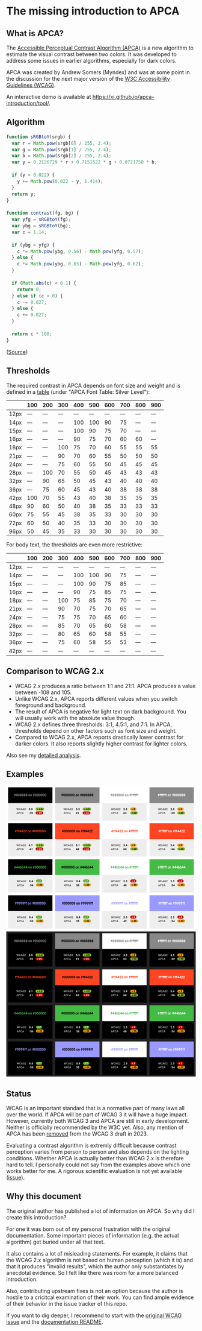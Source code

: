 # The missing introduction to APCA

## What is APCA?

The [Accessible Perceptual Contrast Algorithm (APCA)](https://git.apcacontrast.com/)
is a new algorithm to estimate the visual contrast between two colors.
It was developed to address some issues in earlier algorithms, especially for
dark colors.

APCA was created by Andrew Somers (Myndex) and was at some point in the
discussion for the next major version of the [W3C Accessibility Guidelines
(WCAG)](https://www.w3.org/TR/2021/WD-wcag-3.0-20211207/).

An interactive demo is available at <https://xi.github.io/apca-introduction/tool/>.

## Algorithm

```js
function sRGBtoY(srgb) {
  var r = Math.pow(srgb[0] / 255, 2.4);
  var g = Math.pow(srgb[1] / 255, 2.4);
  var b = Math.pow(srgb[2] / 255, 2.4);
  var y = 0.2126729 * r + 0.7151522 * g + 0.0721750 * b;

  if (y < 0.022) {
    y += Math.pow(0.022 - y, 1.414);
  }
  return y;
}

function contrast(fg, bg) {
  var yfg = sRGBtoY(fg);
  var ybg = sRGBtoY(bg);
  var c = 1.14;

  if (ybg > yfg) {
    c *= Math.pow(ybg, 0.56) - Math.pow(yfg, 0.57);
  } else {
    c *= Math.pow(ybg, 0.65) - Math.pow(yfg, 0.62);
  }

  if (Math.abs(c) < 0.1) {
    return 0;
  } else if (c > 0) {
    c -= 0.027;
  } else {
    c += 0.027;
  }

  return c * 100;
}
```

([Source](https://github.com/Myndex/SAPC-APCA/blob/master/documentation/APCA-W3-LaTeX.md))

## Thresholds

The required contrast in APCA depends on font size and weight and is defined in
a [table](https://www.myndex.com/APCA/) (under "APCA Font Table: Silver
Level"):

|      | 100 | 200 | 300 | 400 | 500 | 600 | 700 | 800 | 900 |
|------|-----|-----|-----|-----|-----|-----|-----|-----|-----|
| 12px |   — |   — |   — |   — |   — |   — |   — |   — |   — |
| 14px |   — |   — |   — | 100 | 100 |  90 |  75 |   — |   — |
| 15px |   — |   — |   — | 100 |  90 |  75 |  70 |   — |   — |
| 16px |   — |   — |   — |  90 |  75 |  70 |  60 |  60 |   — |
| 18px |   — |   — | 100 |  75 |  70 |  60 |  55 |  55 |  55 |
| 21px |   — |   — |  90 |  70 |  60 |  55 |  50 |  50 |  50 |
| 24px |   — |   — |  75 |  60 |  55 |  50 |  45 |  45 |  45 |
| 28px |   — | 100 |  70 |  55 |  50 |  45 |  43 |  43 |  43 |
| 32px |   — |  90 |  65 |  50 |  45 |  43 |  40 |  40 |  40 |
| 36px |   — |  75 |  60 |  45 |  43 |  40 |  38 |  38 |  38 |
| 42px | 100 |  70 |  55 |  43 |  40 |  38 |  35 |  35 |  35 |
| 48px |  90 |  60 |  50 |  40 |  38 |  35 |  33 |  33 |  33 |
| 60px |  75 |  55 |  45 |  38 |  35 |  33 |  30 |  30 |  30 |
| 72px |  60 |  50 |  40 |  35 |  33 |  30 |  30 |  30 |  30 |
| 96px |  50 |  45 |  35 |  33 |  30 |  30 |  30 |  30 |  30 |

For body text, the thresholds are even more restrictive:

|      | 100 | 200 | 300 | 400 | 500 | 600 | 700 | 800 | 900 |
|------|-----|-----|-----|-----|-----|-----|-----|-----|-----|
| 12px |   — |   — |   — |   — |   — |   — |   — |   — |   — |
| 14px |   — |   — |   — | 100 | 100 |  90 |  75 |   — |   — |
| 15px |   — |   — |   — | 100 |  90 |  75 |  85 |   — |   — |
| 16px |   — |   — |   — |  90 |  75 |  85 |  75 |   — |   — |
| 18px |   — |   — | 100 |  75 |  85 |  75 |  70 |   — |   — |
| 21px |   — |   — |  90 |  70 |  75 |  70 |  65 |   — |   — |
| 24px |   — |   — |  75 |  75 |  70 |  65 |  60 |   — |   — |
| 28px |   — |   — |  85 |  70 |  65 |  60 |  58 |   — |   — |
| 32px |   — |   — |  80 |  65 |  60 |  58 |  55 |   — |   — |
| 36px |   — |   — |  75 |  60 |  58 |  55 |  53 |   — |   — |
| 42px |   — |   — |   — |   — |   — |   — |   — |   — |   — |

## Comparison to WCAG 2.x

- WCAG 2.x produces a ratio between 1:1 and 21:1. APCA produces a value between
  -108 and 105.
- Unlike WCAG 2.x, APCA reports different values when you switch foreground and
  background.
- The result of APCA is negative for light text on dark background. You will
  usually work with the absolute value though.
- WCAG 2.x defines three thresholds: 3:1, 4.5:1, and 7:1. In APCA,
  thresholds depend on other factors such as font size and weight.
- Compared to WCAG 2.x, APCA reports drastically lower contrast for darker
  colors. It also reports slightly higher contrast for lighter colors.

Also see my [detailed analysis](analysis.md).

## Examples

[![Visual comparison of WCAG 2.x and APCA (light context)](examples/screenshot-light.png)](https://xi.github.io/apca-introduction/examples/)
[![Visual comparison of WCAG 2.x and APCA (dark context)](examples/screenshot-dark.png)](https://xi.github.io/apca-introduction/examples/)

## Status

WCAG is an important standard that is a normative part of many laws all over
the world. If APCA will be part of WCAG 3 it will have a huge impact.
However, currently both WCAG 3 and APCA are still in early development.
Neither is officially recommended by the W3C yet. Also, any mention of APCA has
been [removed](https://github.com/w3c/silver/commit/d5b364de1004d76caa7ddc42c0e48860fef3730d)
from the WCAG 3 draft in 2023.

Evaluating a contrast algorithm is extremly difficult because contrast
perception varies from person to person and also depends on the lighting
conditions. Whether APCA is actually better than WCAG 2.x is therefore hard to
tell. I personally could not say from the examples above which one works better
for me. A rigorous scientific evaluation is not yet available
([issue](https://github.com/w3c/silver/issues/574)).

## Why this document

The original author has published a lot of information on APCA. So why did I
create this introduction?

For one it was born out of my personal frustration with the original
documentation. Some important pieces of information (e.g. the actual algorithm)
get buried under all that text.

It also contains a lot of misleading statements. For example, it claims that
the WCAG 2.x algorithm is not based on human perception (which it is) and that
it produces "invalid results", which the author only substantiates by anecdotal
evidence. So I felt like there was room for a more balanced introduction.

Also, contributing upstream fixes is not an option because the author is
hostile to a cricitcal examination of their work. You can find ample evidence
of their behavior in the issue tracker of this repo.

If you want to dig deeper, I recommend to start with the [original WCAG
issue](https://github.com/w3c/wcag/issues/695) and the [documentation
README](https://git.apcacontrast.com/documentation/README).
